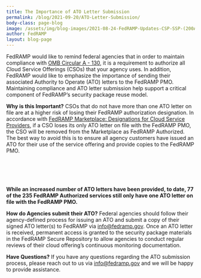 ```yaml
---
title: The Importance of ATO Letter Submission 
permalink: /blog/2021-09-20/ATO-Letter-Submission/
body-class: page-blog
image: /assets/img/blog-images/2021-08-24-FedRAMP-Updates-CSP-SSP-(200A)-Training_FRblog.png
author: FedRAMP
layout: blog-page
---
```


FedRAMP would like to remind federal agencies that in order to maintain compliance with [OMB Circular A - 130](https://obamawhitehouse.archives.gov/sites/default/files/omb/assets/OMB/circulars/a130/a130revised.pdf), it is a requirement to authorize all Cloud Service Offerings (CSOs) that your agency uses. In addition, FedRAMP would like to emphasize the importance of sending their associated Authority to Operate (ATO) letters to the FedRAMP PMO. Maintaining compliance and ATO letter submission help support a critical component of FedRAMP’s security package reuse model. 

**Why is this Important?** 
CSOs that do not have more than one ATO letter on file are at a higher risk of losing their FedRAMP authorization designation. In accordance with [FedRAMP Marketplace: Designations for Cloud Service Providers](https://www.fedramp.gov/assets/resources/documents/FedRAMP_Marketplace_Designations_for_Cloud_Service_Providers.pdf), if a CSO loses its only ATO letter on file with the FedRAMP PMO, the CSO will be removed from the Marketplace as FedRAMP Authorized. The best way to avoid this is to ensure all agency customers have issued an ATO for their use of the service offering and provide copies to the FedRAMP PMO.

<section class="fedramp-page-container lightest-gray-bkg" style="margin-top:40px">
	<div class="grid-container " style="padding: 2rem 0" >
		<div class="full-row grid-row">
			<div class="full-col desktop:grid-col-12">
<p><strong>While an increased number of ATO letters have been provided, to date, 77 of the 235 FedRAMP Authorized services still only have one ATO letter on file with the FedRAMP PMO.</strong>
</p>

**How do Agencies submit their ATO?**
Federal agencies should follow their agency-defined process for issuing an ATO and submit a copy of their signed ATO letter(s) to FedRAMP via [info@fedramp.gov](info@fedramp.gov). Once an ATO letter is received, permanent access is granted to the security package materials in the FedRAMP Secure Repository to allow agencies to conduct regular reviews of their cloud offering’s continuous monitoring documentation.

**Have Questions?**
If you have any questions regarding the ATO submission process, please reach out to us via [info@fedramp.gov](info@fedramp.gov) and we will be happy to provide assistance.

